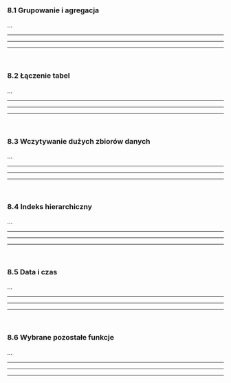 ### 8.1 Grupowanie i agregacja
...

---
---
---
&nbsp;
### 8.2 Łączenie tabel
...

---
---
---
&nbsp;
### 8.3 Wczytywanie dużych zbiorów danych
...

---
---
---
&nbsp;
### 8.4 Indeks hierarchiczny
...

---
---
---
&nbsp;
### 8.5 Data i czas
...

---
---
---
&nbsp;
### 8.6 Wybrane pozostałe funkcje
...

---
---
---
&nbsp;
